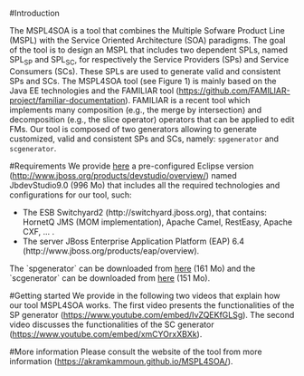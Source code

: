 #Introduction

The MSPL4SOA is a tool that combines the Multiple Sofware Product Line (MSPL) with the Service Oriented Architecture (SOA) paradigms. The goal of the tool is to design an MSPL that includes two dependent SPLs, named SPL<SUB>SP</SUB> and  SPL<SUB>SC</SUB>, for respectively the Service Providers (SPs) and Service Consumers (SCs). These SPLs are used to generate valid and consistent SPs and SCs. 
The MSPL4SOA tool (see Figure 1) is mainly based on the Java EE technologies and the FAMILIAR tool (https://github.com/FAMILIAR-project/familiar-documentation). 
FAMILIAR is a recent tool which implements many composition (e.g., the merge by intersection) and decomposition (e.g., the slice operator) operators that can be applied to edit FMs. Our tool is composed of two generators allowing to generate customized, valid and consistent SPs and SCs, namely: `spgenerator` and `scgenerator`.

#Requirements 
We provide <a href="./files/jbdevstudio9.0.rar">here</a> a pre-configured Eclipse version (http://www.jboss.org/products/devstudio/overview/) named JbdevStudio9.0 (996 Mo) that includes all the required technologies and configurations for our tool, such:</p>
<ul>
<li>The ESB Switchyard2 (http://switchyard.jboss.org), that contains: HornetQ JMS (MOM implementation), Apache Camel, RestEasy, Apache CXF, ... .</li>
<li>The server JBoss Enterprise Application Platform (EAP) 6.4 (http://www.jboss.org/products/eap/overview).</li>
</ul>
The `spgenerator` can be downloaded from <a href="./files/spgenerator.rar">here</a> (161 Mo) and the `scgenerator` can be downloaded from <a href="./scgenerator.rar">here</a> (151 Mo).

#Getting started
We provide in the following two videos that explain how our tool MSPL4SOA works. The first video presents the functionalities of the SP generator (https://www.youtube.com/embed/IvZQEKfGLSg). 
The second video discusses the functionalities of the SC generator (https://www.youtube.com/embed/xmCYOrxXBXk).
     
#More information
Please consult the website of the tool from more information (https://akramkammoun.github.io/MSPL4SOA/). 
